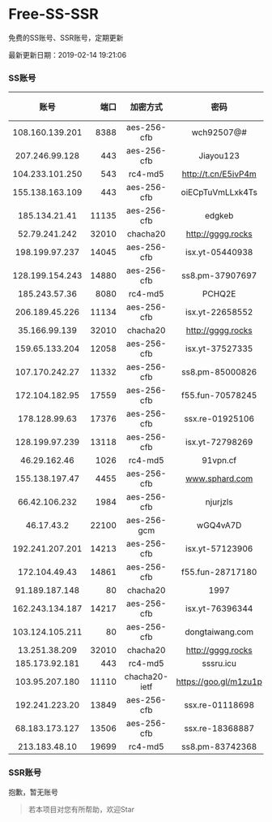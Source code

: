 # Free-SS-SSR

免费的SS账号、SSR账号，定期更新

最新更新日期：2019-02-14 19:21:06 

### SS账号

|账号|端口|加密方式|密码|更新时间|国家|
|:-----:|-----:|:----:|:----:|:----:|:----:|
|108.160.139.201|8388|aes-256-cfb|wch92507@#|19:17:05|JP|
|207.246.99.128|443|aes-256-cfb|Jiayou123|19:17:11|US|
|104.233.101.250|543|rc4-md5|http://t.cn/E5ivP4m|19:17:13|CA|
|155.138.163.109|443|aes-256-cfb|oiECpTuVmLLxk4Ts|19:17:12|US|
|185.134.21.41|11135|aes-256-cfb|edgkeb|19:17:12|GB|
|52.79.241.242|32010|chacha20|http://gggg.rocks|19:17:12|KR|
|198.199.97.237|14045|aes-256-cfb|isx.yt-05440938|19:17:04|US|
|128.199.154.243|14880|aes-256-cfb|ss8.pm-37907697|19:17:06|SG|
|185.243.57.36|8080|rc4-md5|PCHQ2E|19:17:13|US|
|206.189.45.226|11134|aes-256-cfb|isx.yt-22658552|19:17:06|SG|
|35.166.99.139|32010|chacha20|http://gggg.rocks|19:17:13|US|
|159.65.133.204|12058|aes-256-cfb|isx.yt-37527335|19:17:06|SG|
|107.170.242.27|11332|aes-256-cfb|ss8.pm-85000826|19:17:05|US|
|172.104.182.95|17559|aes-256-cfb|f55.fun-70578245|19:17:06|SG|
|178.128.99.63|17376|aes-256-cfb|ssx.re-01925106|19:17:06|SG|
|128.199.97.239|13118|aes-256-cfb|isx.yt-72798269|19:17:06|SG|
|46.29.162.46|1026|rc4-md5|91vpn.cf|19:17:15|RU|
|155.138.197.47|4455|aes-256-cfb|www.sphard.com|19:17:11|US|
|66.42.106.232|1984|aes-256-cfb|njurjzls|19:17:12|US|
|46.17.43.2|22100|aes-256-gcm|wGQ4vA7D|19:17:13|RU|
|192.241.207.201|14213|aes-256-cfb|isx.yt-57123906|19:17:04|US|
|172.104.49.43|14861|aes-256-cfb|f55.fun-28717180|19:17:06|SG|
|91.189.187.148|80|chacha20|1997|19:17:12|US|
|162.243.134.187|14217|aes-256-cfb|isx.yt-76396344|19:17:04|US|
|103.124.105.211|80|aes-256-cfb|dongtaiwang.com|19:17:09|US|
|13.251.38.209|32010|chacha20|http://gggg.rocks|19:17:13|SG|
|185.173.92.181|443|rc4-md5|sssru.icu|19:17:15|RU|
|103.95.207.180|11110|chacha20-ietf|https://goo.gl/m1zu1p|19:17:13|US|
|192.241.223.20|13849|aes-256-cfb|ssx.re-01118698|19:17:05|US|
|68.183.173.127|13506|aes-256-cfb|ssx.re-18368887|19:17:06|US|
|213.183.48.10|19699|rc4-md5|ss8.pm-83742368|19:17:05|RU|


### SSR账号

抱歉，暂无账号



> 若本项目对您有所帮助，欢迎Star